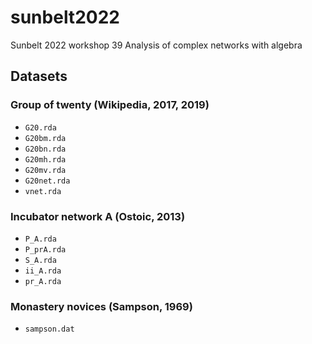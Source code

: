# sunbelt2022
Sunbelt 2022 workshop 39 Analysis of complex networks with algebra

## Datasets

### Group of twenty (Wikipedia, 2017, 2019) 
* `G20.rda` 
* `G20bm.rda` 
* `G20bn.rda` 
* `G20mh.rda` 
* `G20mv.rda` 
* `G20net.rda` 
* `vnet.rda`

### Incubator network A (Ostoic, 2013)
* `P_A.rda` 
* `P_prA.rda` 
* `S_A.rda` 
* `ii_A.rda` 
* `pr_A.rda` 

### Monastery novices (Sampson, 1969)
* `sampson.dat` 
